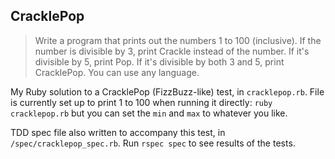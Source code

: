 ## CracklePop

> Write a program that prints out the numbers 1 to 100 (inclusive). If the number is divisible by 3, print Crackle instead of the number. If it's divisible by 5, print Pop. If it's divisible by both 3 and 5, print CracklePop. You can use any language.

My Ruby solution to a CracklePop (FizzBuzz-like) test, in `cracklepop.rb`. File is currently set up to print 1 to 100 when running it directly: `ruby cracklepop.rb` but you can set the `min` and `max` to whatever you like.

TDD spec file also written to accompany this test, in `/spec/cracklepop_spec.rb`.
Run `rspec spec` to see results of the tests.

